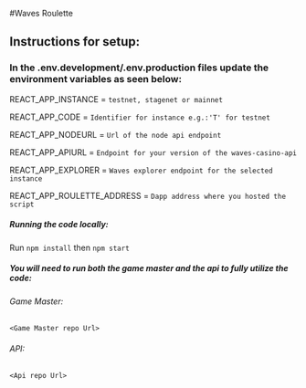 #Waves Roulette

## Instructions for setup:

### In the .env.development/.env.production files update the environment variables as seen below:

REACT_APP_INSTANCE = `testnet, stagenet or mainnet`

REACT_APP_CODE = `Identifier for instance e.g.:'T' for testnet`

REACT_APP_NODEURL = `Url of the node api endpoint`

REACT_APP_APIURL = `Endpoint for your version of the waves-casino-api`

REACT_APP_EXPLORER = `Waves explorer endpoint for the selected instance`

REACT_APP_ROULETTE_ADDRESS = `Dapp address where you hosted the script`

##### Running the code locally:

Run `npm install` then `npm start`

##### You will need to run both the game master and the api to fully utilize the code:

###### Game Master:

`<Game Master repo Url>`

###### API:

`<Api repo Url>`
